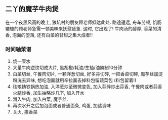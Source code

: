 ## 二丫的魔芋牛肉煲
在一个夜黑风高的晚上, 狼坑村的朋友顾老师抵达此处. 路途遥远, 舟车劳顿, 饥肠辘辘的顾老师急需一顿美味来抚慰疲惫. 这时, 它出现了! 牛肉汤的醇厚, 香菜的清香, 泡面的堕落, 还有白菜的甘甜之集大成者!!

### 时间轴菜谱

1. 烧一壶水
2. 大量牛肉逆纹切成大片, 黑胡椒/耗油/生抽/油腌制10分钟
3. 白菜切丝, 午餐肉切片, 一颗洋葱切丝, 好多蒜切碎, 一把香菜切碎, 魔芋丝加淀粉洗去异味, 想吃泡面就用辛拉面去掉料包留蔬菜包 (料包留着!)
4. 珐琅铸铁锅热加油, 入洋葱炒至微微变色, 加入蒜碎炒出蒜香, 午餐肉或者蒜香火腿炒香, 加生抽略炒几下, 加入开水
5. 滑入牛肉, 加入白菜, 魔芋丝.
6. 再次水开之后加泡面或者普通面条, 鸡蛋, 加盐调味
7. 关火, 撒香菜
